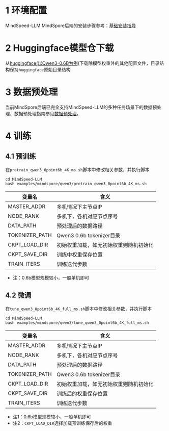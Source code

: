 # 1 环境配置

MindSpeed-LLM MindSpore后端的安装步骤参考：[基础安装指导](https://gitee.com/ascend/MindSpeed-LLM/blob/master/docs/mindspore/features/install_guide.md)

# 2 Huggingface模型仓下载

从[huggingface(以Qwen3-0.6B为例)](https://huggingface.co/Qwen/Qwen3-0.6B/tree/main)下载除模型权重外的其他配置文件，目录结构保持`huggingface`原始目录结构

# 3 数据预处理

当前MindSpore后端已完全支持MindSpeed-LLM的多种任务场景下的数据预处理，数据预处理指南参见[数据预处理](https://gitee.com/ascend/MindSpeed-LLM/blob/master/docs/pytorch/solutions/pretrain/pretrain_dataset.md)。

# 4 训练

## 4.1 预训练

在`pretrain_qwen3_0point6b_4K_ms.sh`脚本中修改相关参数，并执行脚本

```
cd MindSpeed-LLM
bash examples/mindspore/qwen3/pretrain_qwen3_0point6b_4K_ms.sh
```

| 变量名 | 含义 |
| --- | --- |
| MASTER_ADDR | 多机情况下主节点IP |
| NODE_RANK | 多机下，各机对应节点序号 |
| DATA_PATH | 预处理后的数据路径 |
| TOKENIZER_PATH | Qwen3 0.6b tokenizer目录 |
| CKPT_LOAD_DIR | 初始权重加载，如无初始权重则随机初始化 |
| CKPT_SAVE_DIR | 训练中权重保存位置 |
| TRAIN_ITERS | 训练迭代步数 |

* 注：0.6b模型规模较小，一般单机即可

## 4.2 微调

在`tune_qwen3_0point6b_4K_full_ms.sh`脚本中修改相关参数，并执行脚本

```
cd MindSpeed-LLM
bash examples/mindspore/qwen3/tune_qwen3_0point6b_4K_full_ms.sh
```

| 变量名 | 含义 |
| --- | --- |
| MASTER_ADDR | 多机情况下主节点IP |
| NODE_RANK | 多机下，各机对应节点序号 |
| DATA_PATH | 预处理后的数据路径 |
| TOKENIZER_PATH | Qwen3 0.6b tokenizer目录 |
| CKPT_LOAD_DIR | 初始权重加载，如无初始权重则随机初始化 |
| CKPT_SAVE_DIR | 训练后的权重保存位置 |
| TRAIN_ITERS | 训练迭代步数 |

* 注1：0.6b模型规模较小，一般单机即可
* 注2：`CKPT_LOAD_DIR`选择加载预训练保存后的权重
